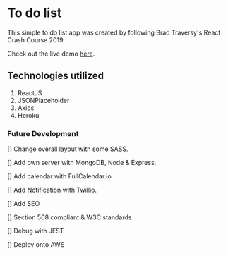  # To do list 

 This simple to do list app was created by following Brad Traversy's React Crash Course 2019. 

 Check out the live demo [here](https://peaceful-thicket-10418.herokuapp.com/).


 ## Technologies utilized
 1. ReactJS
 1. JSONPlaceholder
 1. Axios
 1. Heroku

 ### Future Development
 [] Change overall layout with some SASS.

 [] Add own server with MongoDB, Node & Express.

 [] Add calendar with FullCalendar.io

 [] Add Notification with Twillio.

 [] Add SEO 

 [] Section 508 compliant & W3C standards

 [] Debug with JEST

 [] Deploy onto AWS

